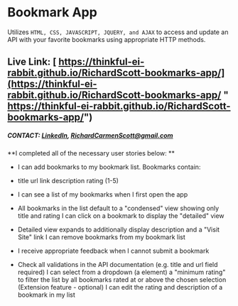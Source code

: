 # Bookmark App


Utilizes `HTML, CSS, JAVASCRIPT, JQUERY, and AJAX` to access and update an API with your favorite bookmarks using appropriate HTTP methods.


## Live Link: [ https://thinkful-ei-rabbit.github.io/RichardScott-bookmarks-app/](https://thinkful-ei-rabbit.github.io/RichardScott-bookmarks-app/ " https://thinkful-ei-rabbit.github.io/RichardScott-bookmarks-app/")

##### CONTACT:  [LinkedIn](https://www.linkedin.com/in/richard-scott-4b79821aa/ "LinkedIn"), RichardCarmenScott@gmail.com




**I completed all of the necessary user stories below:
**

- I can add bookmarks to my bookmark list. Bookmarks contain:
- title url link description rating (1-5)

- I can see a list of my bookmarks when I first open the app

- All bookmarks in the list default to a "condensed" view showing only title and rating I can click on a bookmark to display the "detailed" view

- Detailed view expands to additionally display description and a "Visit Site" link I can remove bookmarks from my bookmark list

- I receive appropriate feedback when I cannot submit a bookmark

- Check all validations in the API documentation (e.g. title and url field required) I can select from a dropdown (a element) a "minimum rating" to filter the list by all bookmarks rated at or above the chosen selection (Extension feature - optional) I can edit the rating and description of a bookmark in my list
